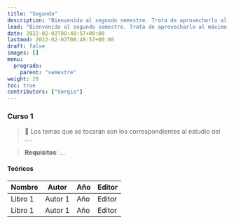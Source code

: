 ```yaml
---
title: "Segundo"
description: "Bienvenido al segundo semestre. Trata de aprovecharlo al máximo para subir tu promedio."
lead: "Bienvenido al segundo semestre. Trata de aprovecharlo al máximo para subir tu promedio."
date: 2022-02-02T08:48:57+00:00
lastmod: 2022-02-02T08:48:57+00:00
draft: false
images: []
menu:
  pregrado:
    parent: "semestre"
weight: 20
toc: true
contributors: ["Sergio"]
---
```


### Curso 1

> 📌 Los temas que se tocarán son los correspondientes al estudio del ....

> <b>Requisitos</b>: ...

#### Teóricos

|Nombre|Autor|Año|Editor|
|------|-----|---|------|
|Libro 1|Autor 1|Año|Editor|
|Libro 1|Autor 1|Año|Editor|
